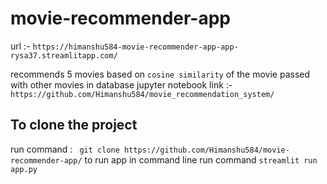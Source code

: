 # movie-recommender-app
url :- `https://himanshu584-movie-recommender-app-app-rysa37.streamlitapp.com/`

recommends 5 movies based on `cosine similarity` of the movie passed with other movies in database
jupyter notebook link :- `https://github.com/Himanshu584/movie_recommendation_system/`

## To clone the project 
run command : ` git clone https://github.com/Himanshu584/movie-recommender-app/`
to run app in command line run command ` streamlit run app.py `
